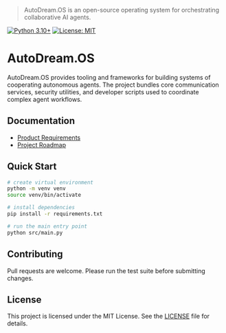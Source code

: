 > AutoDream.OS is an open-source operating system for orchestrating collaborative AI agents.

[![Python 3.10+](https://img.shields.io/badge/python-3.10%2B-blue.svg)](https://www.python.org/downloads/) [![License: MIT](https://img.shields.io/badge/License-MIT-green.svg)](LICENSE)

# AutoDream.OS

AutoDream.OS provides tooling and frameworks for building systems of cooperating autonomous agents. The project bundles core communication services, security utilities, and developer scripts used to coordinate complex agent workflows.

## Documentation
- [Product Requirements](docs/PRD.md)
- [Project Roadmap](docs/ROADMAP.md)

## Quick Start
```bash
# create virtual environment
python -m venv venv
source venv/bin/activate

# install dependencies
pip install -r requirements.txt

# run the main entry point
python src/main.py
```

## Contributing
Pull requests are welcome. Please run the test suite before submitting changes.

## License
This project is licensed under the MIT License. See the [LICENSE](LICENSE) file for details.
